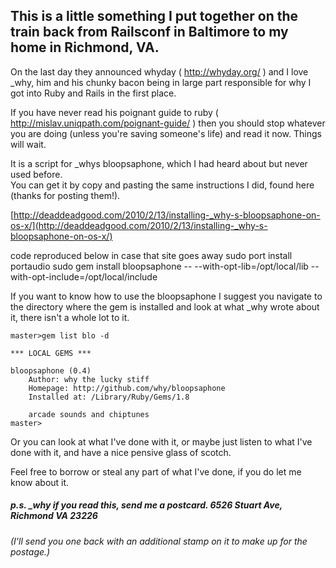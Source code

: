 ## This is a little something I put together on the train back from Railsconf in Baltimore to my home in Richmond, VA.

On the last day they announced whyday ( http://whyday.org/ ) and I love _why, him and his chunky bacon being 
in large part responsible for why I got into Ruby and Rails in the first place.  

If you have never read his poignant guide to ruby ( http://mislav.uniqpath.com/poignant-guide/ ) then you should stop whatever
you are doing (unless you're saving someone's life) and read it now.  Things will wait.  


It is a script for _whys bloopsaphone, which I had heard about but never used before.  
You can get it by copy and pasting the same instructions I did, found here (thanks for posting them!).

[http://deaddeadgood.com/2010/2/13/installing-_why-s-bloopsaphone-on-os-x/](http://deaddeadgood.com/2010/2/13/installing-_why-s-bloopsaphone-on-os-x/)

code reproduced below in case that site goes away
    sudo port install portaudio
    sudo gem install bloopsaphone -- --with-opt-lib=/opt/local/lib --with-opt-include=/opt/local/include


If you want to know how to use the bloopsaphone I suggest you navigate to the directory where the gem is installed and 
look at what _why wrote about it, there isn't a whole lot to it.


    master>gem list blo -d   

    *** LOCAL GEMS ***

    bloopsaphone (0.4)
        Author: why the lucky stiff
        Homepage: http://github.com/why/bloopsaphone
        Installed at: /Library/Ruby/Gems/1.8

        arcade sounds and chiptunes
    master>


Or you can look at what I've done with it, or maybe just listen to what I've done with it, and have a nice pensive glass of scotch.  

Feel free to borrow or steal any part of what I've done, if you do let me know about it.  








##### p.s.  _why if you read this, send me a postcard.  6526 Stuart Ave, Richmond VA 23226
###### (I'll send you one back with an additional stamp on it to make up for the postage.)



